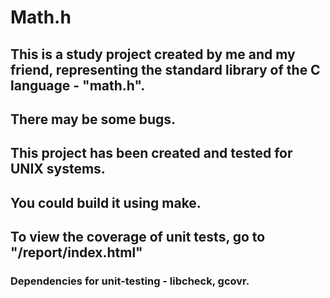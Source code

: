 # Math.h


## This is a study project created by me and my friend, representing the standard library of the C language - "math.h".

## There may be some bugs.

## This project has been created and tested for UNIX systems.

## You could build it using make.

## To view the coverage of unit tests, go to "/report/index.html"
### Dependencies for unit-testing - libcheck, gcovr.